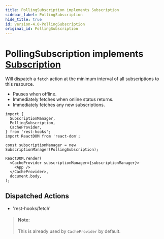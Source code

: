 ```yaml
---
title: PollingSubscription implements Subscription
sidebar_label: PollingSubscription
hide_title: true
id: version-4.0-PollingSubscription
original_id: PollingSubscription
---
```


# PollingSubscription implements [Subscription](./SubscriptionManager.md)

Will dispatch a `fetch` action at the minimum interval of all subscriptions to this
resource.

- Pauses when offline.
- Immediately fetches when online status returns.
- Immediately fetches any new subscriptions.

```tsx
import {
  SubscriptionManager,
  PollingSubscription,
  CacheProvider,
} from 'rest-hooks';
import ReactDOM from 'react-dom';

const subscriptionManager = new SubscriptionManager(PollingSubscription);

ReactDOM.render(
  <CacheProvider subscriptionManager={subscriptionManager}>
    <App />
  </CacheProvider>,
  document.body,
);
```

## Dispatched Actions

- 'rest-hooks/fetch'

> #### Note:
>
> This is already used by `CacheProvider` by default.
